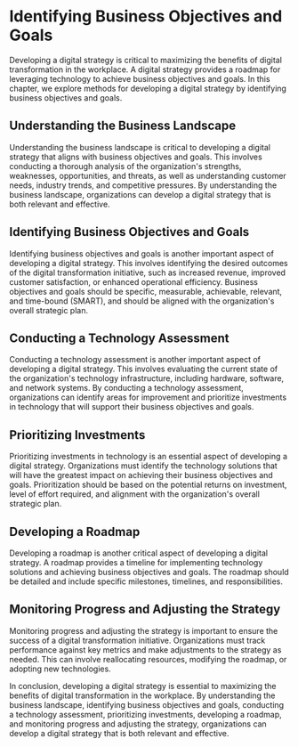 Identifying Business Objectives and Goals
===================================================================================

Developing a digital strategy is critical to maximizing the benefits of digital transformation in the workplace. A digital strategy provides a roadmap for leveraging technology to achieve business objectives and goals. In this chapter, we explore methods for developing a digital strategy by identifying business objectives and goals.

Understanding the Business Landscape
------------------------------------

Understanding the business landscape is critical to developing a digital strategy that aligns with business objectives and goals. This involves conducting a thorough analysis of the organization's strengths, weaknesses, opportunities, and threats, as well as understanding customer needs, industry trends, and competitive pressures. By understanding the business landscape, organizations can develop a digital strategy that is both relevant and effective.

Identifying Business Objectives and Goals
-----------------------------------------

Identifying business objectives and goals is another important aspect of developing a digital strategy. This involves identifying the desired outcomes of the digital transformation initiative, such as increased revenue, improved customer satisfaction, or enhanced operational efficiency. Business objectives and goals should be specific, measurable, achievable, relevant, and time-bound (SMART), and should be aligned with the organization's overall strategic plan.

Conducting a Technology Assessment
----------------------------------

Conducting a technology assessment is another important aspect of developing a digital strategy. This involves evaluating the current state of the organization's technology infrastructure, including hardware, software, and network systems. By conducting a technology assessment, organizations can identify areas for improvement and prioritize investments in technology that will support their business objectives and goals.

Prioritizing Investments
------------------------

Prioritizing investments in technology is an essential aspect of developing a digital strategy. Organizations must identify the technology solutions that will have the greatest impact on achieving their business objectives and goals. Prioritization should be based on the potential returns on investment, level of effort required, and alignment with the organization's overall strategic plan.

Developing a Roadmap
--------------------

Developing a roadmap is another critical aspect of developing a digital strategy. A roadmap provides a timeline for implementing technology solutions and achieving business objectives and goals. The roadmap should be detailed and include specific milestones, timelines, and responsibilities.

Monitoring Progress and Adjusting the Strategy
----------------------------------------------

Monitoring progress and adjusting the strategy is important to ensure the success of a digital transformation initiative. Organizations must track performance against key metrics and make adjustments to the strategy as needed. This can involve reallocating resources, modifying the roadmap, or adopting new technologies.

In conclusion, developing a digital strategy is essential to maximizing the benefits of digital transformation in the workplace. By understanding the business landscape, identifying business objectives and goals, conducting a technology assessment, prioritizing investments, developing a roadmap, and monitoring progress and adjusting the strategy, organizations can develop a digital strategy that is both relevant and effective.
